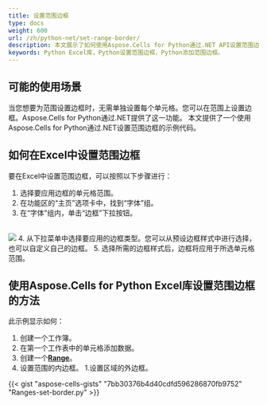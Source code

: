 ```yaml
---
title: 设置范围边框
type: docs
weight: 600
url: /zh/python-net/set-range-border/
description: 本文展示了如何使用Aspose.Cells for Python通过.NET API设置范围边框。
keywords: Python Excel库，Python设置范围边框，Python添加范围边框。
---
```


## **可能的使用场景**
当您想要为范围设置边框时，无需单独设置每个单元格。您可以在范围上设置边框。Aspose.Cells for Python通过.NET提供了这一功能。
本文提供了一个使用Aspose.Cells for Python通过.NET设置范围边框的示例代码。

## **如何在Excel中设置范围边框**
要在Excel中设置范围边框，可以按照以下步骤进行：
1. 选择要应用边框的单元格范围。
2. 在功能区的“主页”选项卡中，找到“字体”组。
3. 在“字体”组内，单击“边框”下拉按钮。
<br>
<img src="border.png" />
4. 从下拉菜单中选择要应用的边框类型。您可以从预设边框样式中进行选择，也可以自定义自己的边框。
5. 选择所需的边框样式后，边框将应用于所选单元格范围。

## **使用Aspose.Cells for Python Excel库设置范围边框的方法**
此示例显示如何：

1. 创建一个工作簿。
1. 在第一个工作表中的单元格添加数据。
1. 创建一个[**Range**](https://reference.aspose.com/cells/python-net/aspose.cells/range)。
1. 设置范围的内边框。
1.设置区域的外边框。

{{< gist "aspose-cells-gists" "7bb30376b4d40cdfd596286870fb9752" "Ranges-set-border.py" >}}
